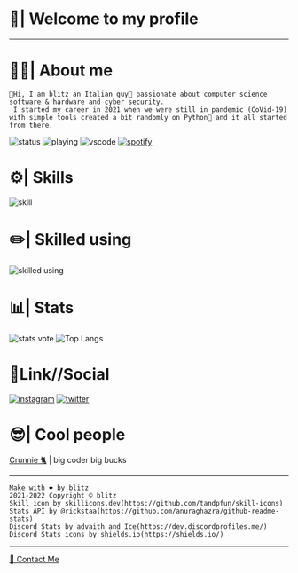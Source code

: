 

# 👋| Welcome to my profile #

- - - - 

# 👨‍💻| About me #
    👋Hi, I am blitz an Italian guy🍕 passionate about computer science software & hardware and cyber security.
     I started my career in 2021 when we were still in pandemic (CoVid-19) with simple tools created a bit randomly on Python🐍 and it all started from there.
![status](https://nocache.advaith.workers.dev?url=https://img.shields.io/endpoint?url=https://dev.discordprofiles.me/api/badge/status/943578582247157810?simple=true)
![playing](https://nocache.advaith.workers.dev?url=https://img.shields.io/endpoint?url=https://dev.discordprofiles.me/api/badge/playing/943578582247157810)
![vscode](https://nocache.advaith.workers.dev?url=https://img.shields.io/endpoint?url=https://dev.discordprofiles.me/api/badge/vscode/943578582247157810)
[![spotify](https://nocache.advaith.workers.dev?url=https://img.shields.io/endpoint?url=https://dev.discordprofiles.me/api/badge/spotify/943578582247157810)](https://dev.discordprofiles.me/openspotify/943578582247157810)

# ⚙️| Skills #
![skill](https://skillicons.dev/icons?i=html,css,js,py,php,dotnet,discord,bots)

# ✏️| Skilled using #
![skilled using](https://skillicons.dev/icons?i=linux,raspberrypi,visualstudio,vscode,unreal,unity,github,discord,aws)

# 📊| Stats #
![stats vote](https://github-readme-stats.vercel.app/api?username=justblitz_&show_icons=true&theme=dark)
![Top Langs](https://github-readme-stats.vercel.app/api/top-langs/?username=justblitz_&show_icons=true&theme=dark&layout=compact)
# 🔗Link//Social #
[![instagram](https://skillicons.dev/icons?i=instagram&perline=1)](https://www.instagram.com/devblitz_/)
[![twitter](https://skillicons.dev/icons?i=twitter&perline=1)](https://twitter.com/devblitz_)
# 😎| Cool people #
<p><a href="https://github.com/Crunnie">Crunnie 🐈</a> | big coder big bucks </p>

- - - - 

    Make with ❤️ by blitz
    2021-2022 Copyright © blitz
    Skill icon by skillicons.dev(https://github.com/tandpfun/skill-icons)
    Stats API by @rickstaa(https://github.com/anuraghazra/github-readme-stats)
    Discord Stats by advaith and Ice(https://dev.discordprofiles.me/)
    Discord Stats icons by shields.io(https://shields.io/)
- - - - 
<p><a href="mailto:contact@justsae.tk">📧 Contact Me</a>
